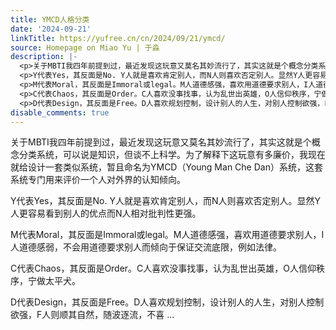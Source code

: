```yaml
---
title: YMCD人格分类
date: '2024-09-21'
linkTitle: https://yufree.cn/cn/2024/09/21/ymcd/
source: Homepage on Miao Yu | 于淼
description: |-
  <p>关于MBTI我四年前提到过，最近发现这玩意又莫名其妙流行了，其实这就是个概念分类系统，可以说是知识，但谈不上科学。为了解释下这玩意有多廉价，我现在就给设计一套类似系统，暂且命名为YMCD（Young Man Che Dan）系统，这套系统专门用来评价一个人对外界的认知倾向。</p>
  <p>Y代表Yes，其反面是No. Y人就是喜欢肯定别人，而N人则喜欢否定别人。显然Y人更容易看到别人的优点而N人相对批判性更强。</p>
  <p>M代表Moral，其反面是Immoral或legal。M人道德感强，喜欢用道德要求别人，I人道德感弱，不会用道德要求别人而倾向于保证交流底限，例如法律。</p>
  <p>C代表Chaos，其反面是Order。C人喜欢没事找事，认为乱世出英雄，O人信仰秩序，宁做太平犬。</p>
  <p>D代表Design，其反面是Free。D人喜欢规划控制，设计别人的人生，对别人控制欲强，F人则顺其自然，随波逐流，不喜 ...
disable_comments: true
---
```

<p>关于MBTI我四年前提到过，最近发现这玩意又莫名其妙流行了，其实这就是个概念分类系统，可以说是知识，但谈不上科学。为了解释下这玩意有多廉价，我现在就给设计一套类似系统，暂且命名为YMCD（Young Man Che Dan）系统，这套系统专门用来评价一个人对外界的认知倾向。</p>
<p>Y代表Yes，其反面是No. Y人就是喜欢肯定别人，而N人则喜欢否定别人。显然Y人更容易看到别人的优点而N人相对批判性更强。</p>
<p>M代表Moral，其反面是Immoral或legal。M人道德感强，喜欢用道德要求别人，I人道德感弱，不会用道德要求别人而倾向于保证交流底限，例如法律。</p>
<p>C代表Chaos，其反面是Order。C人喜欢没事找事，认为乱世出英雄，O人信仰秩序，宁做太平犬。</p>
<p>D代表Design，其反面是Free。D人喜欢规划控制，设计别人的人生，对别人控制欲强，F人则顺其自然，随波逐流，不喜 ...